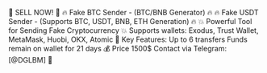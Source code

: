 🚀 SELL NOW! 🚀
🔥 Fake BTC Sender - (BTC/BNB Generator) 🔥
🔥 Fake USDT Sender - (Supports BTC, USDT, BNB, ETH Generation) 🔥
💥 Powerful Tool for Sending Fake Cryptocurrency 💥
Supports wallets: Exodus, Trust Wallet, MetaMask, Huobi, OKX, Atomic
🔗 Key Features:
Up to 6 transfers
Funds remain on wallet for 21 days
💰 Price 1500$
Contact via Telegram: [@DGLBM] 💎
